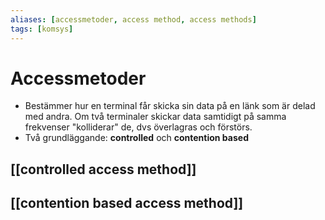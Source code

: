 ```yaml
---
aliases: [accessmetoder, access method, access methods]
tags: [komsys]
---
```


# Accessmetoder
- Bestämmer hur en terminal får skicka sin data på en länk som är delad med andra. Om två terminaler skickar data samtidigt på samma frekvenser "kolliderar" de, dvs överlagras och förstörs.
- Två grundläggande: **controlled** och **contention based**

## [[controlled access method]]
## [[contention based access method]]

